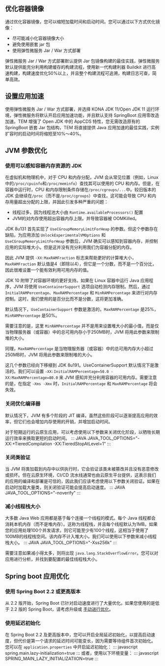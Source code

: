## 优化容器镜像

通过优化容器镜像，您可以缩短加载时间和启动时间。您可以通过以下方式优化镜像：

- 尽可能减小化容器镜像大小
- 避免使用嵌套 jar 包
- 使用弹性微服务 Jar / War 方式部署

弹性微服务 Jar / War 方式部署默认提供 Jar 包镜像构建的最佳实践，弹性微服务默认提供能充分利用构建缓存的构建流程，使用新一代构建利器 Buildkit 进行高速构建，构建速度优化50%以上，并且整个构建流程可追溯，构建日志可查，简单高效。

## 设置应用加速

使用弹性微服务 Jar / War 方式部署，并选择 KONA JDK 11/Open JDK 11 运行环境，弹性微服务将默认开启应用加速功能，并且默认支持 SpringBoot 应用零改造加速。TEM 增强了 Open JDK 中的 AppCDS 特性，您无需改造原有的 SpringBoot 嵌套 Jar 包结构，TEM 将直接提供 Java 应用加速的最佳实践，实例扩容时的启动时间将缩短至10%～40%。

## JVM 参数优化

### 使用可以感知容器内存资源的 JDK

在虚拟机和物理机中，对于 CPU 和内存分配，JVM 会从常见位置（例如，Linux 中的`/proc/cpuinfo`和`/proc/meminfo`）查找其可以使用的 CPU 和内存。但是，在容器中运行时，CPU 和内存限制条件存储在`/proc/cgroups/...`中。较旧版本的 JDK 会继续在`/proc`（而不是`/proc/cgroups`）中查找，这可能会导致 CPU 和内存用量超出分配的上限，并因此引发多种严重的问题：

- 线程过多，因为线程池大小由 `Runtime.availableProcessors()` 配置
- JVM的对内存使用超出容器内存上限。并导致容器被 OOMKilled。

JDK 8u131 首先实现了 `UseCGroupMemoryLimitForHeap` 的参数。但这个参数存在缺陷，为应用添加 `UnlockExperimentalVMOptions` 和 `UseCGroupMemoryLimitForHeap` 参数后，JVM 确实可以感知到容器内存，并控制应用的实际堆大小。但是这并没有充分利用我们为容器分配的内存。

因此 JVM 提供 `-XX:MaxRAMFraction` 标志来帮助更好的计算堆大小，`MaxRAMFraction` 默认值是4（即除以4），但它是一个分数，而不是一个百分比，因此很难设置一个能有效利用可用内存的值。

JDK 10 附带了对容器环境的更好支持。如果在 Linux 容器中运行 Java 应用程序，JVM 将使用 `UseContainerSupport` 选项自动检测内存限制。然后，通过 `InitialRAMPercentage`、`MaxRAMPercentage` 和 `MinRAMPercentage` 来进行对内存控制。这时，我们使用的是百分比而不是分数，这将更加准确。

默认情况下，`UseContainerSupport` 参数是激活的，`MaxRAMPercentage` 是25%，`MinRAMPercentage` 是50%。

需要注意的是，这里 `MinRAMPercentage` 并不是用来设置堆大小的最小值，而是仅当物理服务器（或容器）中的总可用内存小于250MB时，JVM 将用此参数来限制堆的大小。

同理，`MaxRAMPercentage` 是当物理服务器（或容器）中的总可用内存大小超过250MB时，JVM 将用此参数来限制堆的大小。

这几个参数已经向下移植到 JDK 8u191。UseContainerSupport 默认情况下是激活的。我们可以设置 `-XX:InitialRAMPercentage=50.0 -XX:MaxRAMPercentage=80.0` 来 JVM 感知并充分利用容器的可用内存。需要注意的是，在指定 `-Xms -Xmx` 时，`InitialRAMPercentage` 和 `MaxRAMPercentage` 将会失效。

### 关闭优化编译器

默认情况下，JVM 有多个阶段的 JIT 编译。虽然这些阶段可以逐渐提高应用的效率，但它们也会增加内存使用的开销，并增加启动时间。

对于短期运行的云原生应用，可以考虑使用以下参数来关闭优化阶段，以牺牲长期运行效率来换取更短的启动时间。
<dx-codeblock>
:::  JAVA
JAVA_TOOL_OPTIONS="-XX:+TieredCompilation -XX:TieredStopAtLevel=1"
:::
</dx-codeblock>


### 关闭类验证

当 JVM 将类加载到内存中以供执行时，它会验证该类未被篡改并且没有恶意修改或损坏。但在云原生环境，CI/CD 流水线通常也由云原生平台提供，这表示我们的应用的编译和部署是可信的，因此我们应该考虑使用以下参数关闭验证。如果在启动时加载大量类，则关闭验证可能会提高启动速度。
<dx-codeblock>
:::  JAVA
JAVA_TOOL_OPTIONS="-noverify"
:::
</dx-codeblock>



### 减小线程栈大小

大多数 Java Web 应用都是基于每个连接一个线程的模式。每个 Java 线程都会消耗本机内存（而不是堆内存）。这称为线程栈，并且每个线程默认为1MB。如果您的应用处理100个并发请求，则它可能至少有100个线程，这相当于使用了100MB的线程栈空间。该内存不计入堆大小。我们可以使用以下参数来减小线程栈大小。
<dx-codeblock>
:::  JAVA
JAVA_TOOL_OPTIONS="-Xss256k"
:::
</dx-codeblock>


需要注意如果减小得太多，则将出现 `java.lang.StackOverflowError`。您可以对应用进行分析，并找到要配置的最佳线程栈大小。

## Spring boot 应用优化

### 使用 Spring Boot 2.2 或更高版本

从 2.2 版开始，Spring Boot 已针对启动速度进行了大量优化。如果您使用的是低于 2.2 版的 Spring Boot，请考虑升级或 [手动进行优化](https://spring.io/blog/2018/12/12/how-fast-is-spring)。

### 使用延迟初始化

在 Spring Boot 2.2 及更高版本中，您可以开启全局延迟初始化，以提高启动速度，但代价是第一个请求的延迟时间可能变长，因为需要等待组件首次初始化。
您可以在 `application.properties` 中开启延迟初始化：
<dx-codeblock>
:::  javascript
spring.main.lazy-initialization=true
:::
</dx-codeblock>
或者，使用以下环境变量：
<dx-codeblock>
:::  javascript
SPRING_MAIN_LAZY_INITIALIZATIION=true
:::
</dx-codeblock>
